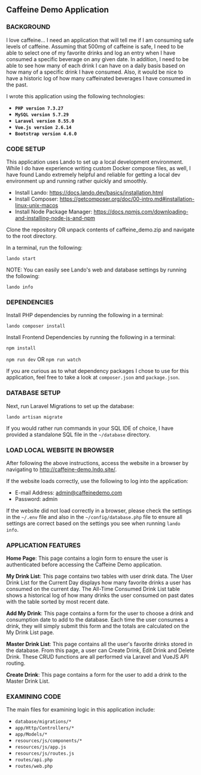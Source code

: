 ## Caffeine Demo Application

### BACKGROUND

I love caffeine... I need an application that will tell me if I am consuming safe levels of caffeine. Assuming that 500mg 
of caffeine is safe, I need to be able to select one of my favorite drinks and log an entry when I have consumed a 
specific beverage on any given date. In addition, I need to be able to see how many of each drink I can have on a daily 
basis based on how many of a specific drink I have consumed. Also, it would be nice to have a historic log of how many
caffeinated beverages I have consumed in the past.

I wrote this application using the following technologies:

- **`PHP version 7.3.27`**
- **`MySQL version 5.7.29`**
- **`Laravel version 8.55.0`**
- **`Vue.js version 2.6.14`**
- **`Bootstrap version 4.6.0`**

### CODE SETUP

This application uses Lando to set up a local development environment. While I do have experience writing custom
Docker compose files, as well, I have found Lando extremely helpful and reliable for getting a local dev environment up
and running rather quickly and smoothly.

- Install Lando: https://docs.lando.dev/basics/installation.html
- Install Composer: https://getcomposer.org/doc/00-intro.md#installation-linux-unix-macos
- Install Node Package Manager: https://docs.npmjs.com/downloading-and-installing-node-js-and-npm

Clone the repository OR unpack contents of caffeine_demo.zip and navigate to the root directory.

In a terminal, run the following:

`lando start`

NOTE: You can easily see Lando's web and database settings by running the following:

`lando info`

### DEPENDENCIES

Install PHP dependencies by running the following in a terminal:

`lando composer install`

Install Frontend Dependencies by running the following in a terminal:

`npm install`

`npm run dev` OR `npm run watch`

If you are curious as to what dependency packages I chose to use for this application, feel free to take a look at
`composer.json` and `package.json`.

### DATABASE SETUP

Next, run Laravel Migrations to set up the database:

`lando artisan migrate`

If you would rather run commands in your SQL IDE of choice, I have provided a standalone SQL file in the 
`~/database` directory.

### LOAD LOCAL WEBSITE IN BROWSER

After following the above instructions, access the website in a browser by navigating to http://caffeine-demo.lndo.site/.

If the website loads correctly, use the following to log into the application:

- E-mail Address: admin@caffeinedemo.com
- Password: admin

If the website did not load correctly in a browser, please check the settings in the `~/.env` file and also in the
`~/config/database.php` file to ensure all settings are correct based on the settings you see when running `lando info`.

### APPLICATION FEATURES

**Home Page**: This page contains a login form to ensure the user is authenticated before accessing the Caffeine Demo 
application.

**My Drink List**: This page contains two tables with user drink data. The User Drink List for the Current Day displays how
many favorite drinks a user has consumed on the current day. The All-Time Consumed Drink List table shows a historical
log of how many drinks the user consumed on past dates with the table sorted by most recent date.

**Add My Drink**: This page contains a form for the user to choose a drink and consumption date to add to the database. Each
time the user consumes a drink, they will simply submit this form and the totals are calculated on the My Drink List page.

**Master Drink List**: This page contains all the user's favorite drinks stored in the database. From this page, a user 
can Create Drink, Edit Drink and Delete Drink. These CRUD functions are all performed via Laravel and VueJS API routing.

**Create Drink**: This page contains a form for the user to add a drink to the Master Drink List.

### EXAMINING CODE

The main files for examining logic in this application include:

- `database/migrations/*`
- `app/Http/Controllers/*`
- `app/Models/*`
- `resources/js/components/*`
- `resources/js/app.js`
- `resources/js/routes.js`
- `routes/api.php`
- `routes/web.php`
